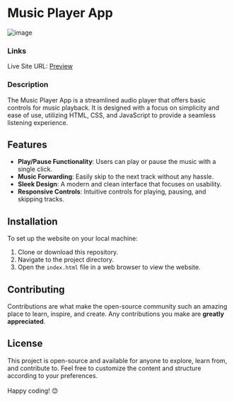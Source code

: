 # Music Player App

![image](https://github.com/VinayShetyeOfficial/Html_Css_JS_Projects/assets/100470361/24d47b1e-74e6-4f00-9a5a-b13e172d358f)

### Links
Live Site URL: [Preview](https://665159f8f3c7b731eade602a--majestic-dieffenbachia-9dce7f.netlify.app/)

### Description
The Music Player App is a streamlined audio player that offers basic controls for music playback. It is designed with a focus on simplicity and ease of use, utilizing HTML, CSS, and JavaScript to provide a seamless listening experience.

## Features
- **Play/Pause Functionality**: Users can play or pause the music with a single click.
- **Music Forwarding**: Easily skip to the next track without any hassle.
- **Sleek Design**: A modern and clean interface that focuses on usability.
- **Responsive Controls**: Intuitive controls for playing, pausing, and skipping tracks.

## Installation
To set up the website on your local machine:
1. Clone or download this repository.
2. Navigate to the project directory.
3. Open the `index.html` file in a web browser to view the website.

## Contributing
Contributions are what make the open-source community such an amazing place to learn, inspire, and create. Any contributions you make are **greatly appreciated**.

## License
This project is open-source and available for anyone to explore, learn from, and contribute to.
Feel free to customize the content and structure according to your preferences. <br><br> Happy coding! 😊

